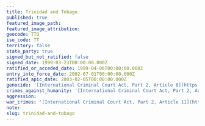 ```yaml
---
title: Trinidad and Tobago
published: true
featured_image_path:
featured_image_attribution:
geocode: TTO
iso_code: TT
territory: false
state_party: true
signed_but_not_ratified: false
signed_date: 1999-03-23T00:00:00.000Z
ratified_or_acceded_date: 1999-04-06T00:00:00.000Z
entry_into_force_date: 2002-07-01T00:00:00.000Z
ratified_apic_date: 2003-02-05T00:00:00.000Z
genocide: '[International Criminal Court Act, Part 2, Article 8](https://iccdb.hrlc.net/data/doc/167/keyword/46/)'
crimes_against_humanity: '[International Criminal Court Act, Part 2, Article 10](https://iccdb.hrlc.net/data/doc/167/keyword/13/)'
aggression:
war_crimes: '[International Criminal Court Act, Part 2, Article 11](https://iccdb.hrlc.net/data/doc/167/keyword/145/)'
note:
slug: trinidad-and-tobago
---
```



